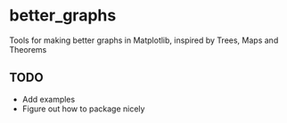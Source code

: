 # better_graphs
Tools for making better graphs in Matplotlib, inspired by Trees, Maps and Theorems

## TODO
 - Add examples
 - Figure out how to package nicely
